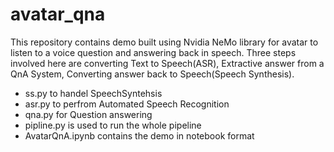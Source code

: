 # avatar_qna
This repository contains demo built using Nvidia NeMo library for avatar to listen to a voice question and answering back in speech.
Three steps involved here are converting Text to Speech(ASR), Extractive answer from a QnA System, Converting answer back to Speech(Speech Synthesis).

 - ss.py to handel SpeechSyntehsis 
 - asr.py to perfrom Automated Speech Recognition
 - qna.py for Question answering
 - pipline.py is used to run the whole pipeline
 - AvatarQnA.ipynb contains the demo in notebook format
